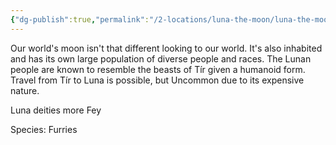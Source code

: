 ```yaml
---
{"dg-publish":true,"permalink":"/2-locations/luna-the-moon/luna-the-moon/"}
---
```



Our world's moon isn't that different looking to our world. It's also inhabited and has its own large population of diverse people and races. The Lunan people are known to resemble the beasts of Tír given a humanoid form. Travel from Tír to Luna is possible, but Uncommon due to its expensive nature.

Luna deities more Fey

Species: Furries